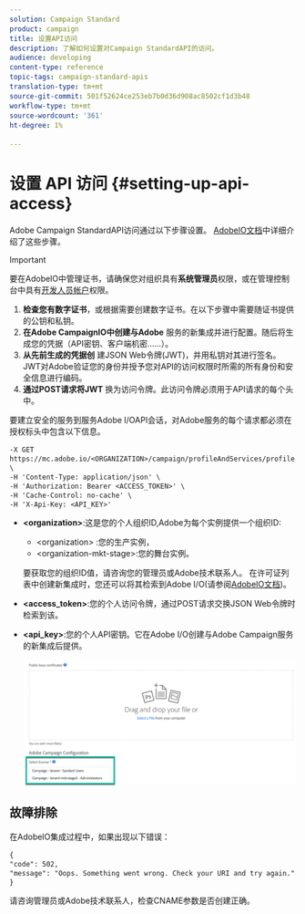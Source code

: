 ```yaml
---
solution: Campaign Standard
product: campaign
title: 设置API访问
description: 了解如何设置对Campaign StandardAPI的访问。
audience: developing
content-type: reference
topic-tags: campaign-standard-apis
translation-type: tm+mt
source-git-commit: 501f52624ce253eb7b0d36d908ac8502cf1d3b48
workflow-type: tm+mt
source-wordcount: '361'
ht-degree: 1%

---
```



# 设置 API 访问 {#setting-up-api-access}

Adobe Campaign StandardAPI访问通过以下步骤设置。 [AdobeIO文档](https://www.adobe.io/authentication/auth-methods.html#!AdobeDocs/adobeio-auth/master/AuthenticationOverview/ServiceAccountIntegration.md)中详细介绍了这些步骤。

>[!IMPORTANT]
>
>要在AdobeIO中管理证书，请确保您对组织具有<b>系统管理员</b>权限，或在管理控制台中具有[开发人员帐户](https://helpx.adobe.com/enterprise/using/manage-developers.html)</a>权限。

1. **检查您有数字证书**，或根据需要创建数字证书。在以下步骤中需要随证书提供的公钥和私钥。
1. **在Adobe CampaignIO中创建与Adobe** 服务的新集成并进行配置。随后将生成您的凭据（API密钥、客户端机密……）。
1. **从先前生成的凭据创** 建JSON Web令牌(JWT)，并用私钥对其进行签名。JWT对Adobe验证您的身份并授予您对API的访问权限时所需的所有身份和安全信息进行编码。
1. **通过POST请求将JWT** 换为访问令牌。此访问令牌必须用于API请求的每个头中。

要建立安全的服务到服务Adobe I/OAPI会话，对Adobe服务的每个请求都必须在授权标头中包含以下信息。

```
-X GET https://mc.adobe.io/<ORGANIZATION>/campaign/profileAndServices/profile \
-H 'Content-Type: application/json' \
-H 'Authorization: Bearer <ACCESS_TOKEN>' \
-H 'Cache-Control: no-cache' \
-H 'X-Api-Key: <API_KEY>'
```

* **&lt;organization>**:这是您的个人组织ID,Adobe为每个实例提供一个组织ID:

   * &lt;organization> :您的生产实例，
   * &lt;organization-mkt-stage>:您的舞台实例。

   要获取您的组织ID值，请咨询您的管理员或Adobe技术联系人。 在许可证列表中创建新集成时，您还可以将其检索到Adobe I/O(请参阅<a href="https://www.adobe.io/authentication.html">AdobeIO文档</a>)。

* **&lt;access_token>**:您的个人访问令牌，通过POST请求交换JSON Web令牌时检索到该。

* **&lt;api_key>**:您的个人API密钥。它在Adobe I/O创建与Adobe Campaign服务的新集成后提供。

   ![替换文本](assets/tenant.png)

## 故障排除

在AdobeIO集成过程中，如果出现以下错误：

```
{ 
"code": 502, 
"message": "Oops. Something went wrong. Check your URI and try again." 
}
```


请咨询管理员或Adobe技术联系人，检查CNAME参数是否创建正确。